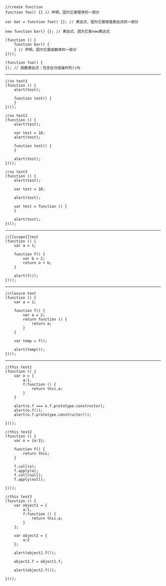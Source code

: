 	//create function
    function foo() {} // 声明，因为它是程序的一部分

    var bar = function foo() {}; // 表达式，因为它是赋值表达式的一部分

    new function bar() {}; // 表达式，因为它是new表达式

    (function () {
        function bar() {
        } // 声明，因为它是函数体的一部分
    })();

    (function foo() {
    }); // 函数表达式：包含在分组操作符()内
***
    //vo test1
    (function () {
        alert(test);

        function test() {
        }
    })();

    //vo test2
    (function () {
        alert(test);

        var test = 10;
        alert(test);

        function test() {
        }

        alert(test);
    })();

    //vo test3
    (function () {
        alert(test);

        var test = 10;

        alert(test);

        var test = function () {
        }

        alert(test);
    })();
***
    //[[scope]]test
    (function () {
        var a = 1;

        function f() {
            var b = 2;
            return a + b;
        }

        alert(f());
    })();
***
    //closure test
    (function () {
        var a = 1;

        function f() {
            var a = 2;
            return function () {
                return a;
            }
        }

        var temp = f();

        alert(temp());
    })();
***
    //this test1
    (function () {
        var o = {
            a:1,
            f:function () {
                return this.a;
            }
        }

        alert(o.f === o.f.prototype.constructor);
        alert(o.f());
        alert(o.f.prototype.constructor());

    })();

    //this test2
    (function () {
        var o = {a:1};

        function f() {
            return this;
        }

        f.call(o);
        f.apply(o);
        f.call(null);
        f.apply(null);

    })();

    //this test3
    (function () {
        var object1 = {
            a:1,
            f:function () {
                return this.a;
            }
        };

        var object2 = {
            a:2
        };

        alert(object1.f());

        object2.f = object1.f;

        alert(object2.f());

    })();